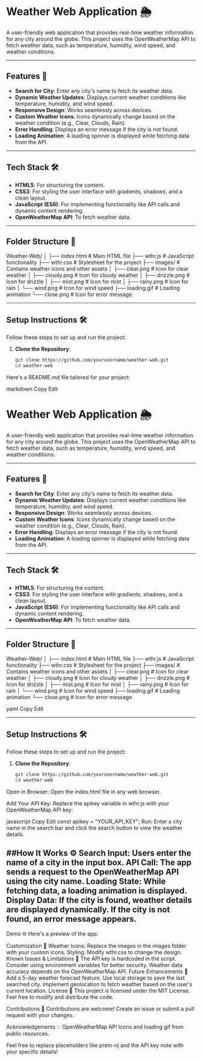 
# Weather Web Application 🌦️

A user-friendly web application that provides real-time weather information for any city around the globe. This project uses the OpenWeatherMap API to fetch weather data, such as temperature, humidity, wind speed, and weather conditions.

---

## Features 🚀
- **Search for City**: Enter any city's name to fetch its weather data.
- **Dynamic Weather Updates**: Displays current weather conditions like temperature, humidity, and wind speed.
- **Responsive Design**: Works seamlessly across devices.
- **Custom Weather Icons**: Icons dynamically change based on the weather condition (e.g., Clear, Clouds, Rain).
- **Error Handling**: Displays an error message if the city is not found.
- **Loading Animation**: A loading spinner is displayed while fetching data from the API.

---

## Tech Stack 🛠️
- **HTML5**: For structuring the content.
- **CSS3**: For styling the user interface with gradients, shadows, and a clean layout.
- **JavaScript (ES6)**: For implementing functionality like API calls and dynamic content rendering.
- **OpenWeatherMap API**: To fetch weather data.

---

## Folder Structure 📂
Weather-Web/ │ ├── index.html # Main HTML file ├── wthr.js # JavaScript functionality ├── wthr.css # Stylesheet for the project ├── images/ # Contains weather icons and other assets │ ├── clear.png # Icon for clear weather │ ├── cloudy.png # Icon for cloudy weather │ ├── drizzle.png # Icon for drizzle │ ├── mist.png # Icon for mist │ ├── rainy.png # Icon for rain │ └── wind.png # Icon for wind speed ├── loading.gif # Loading animation └── close.png # Icon for error message

---

## Setup Instructions 🛠️
Follow these steps to set up and run the project:

1. **Clone the Repository**:
   ```bash
   git clone https://github.com/yourusername/weather-web.git
   cd weather-web

Here's a README.md file tailored for your project:

markdown
Copy
Edit
# Weather Web Application 🌦️

A user-friendly web application that provides real-time weather information for any city around the globe. This project uses the OpenWeatherMap API to fetch weather data, such as temperature, humidity, wind speed, and weather conditions.

---

## Features 🚀
- **Search for City**: Enter any city's name to fetch its weather data.
- **Dynamic Weather Updates**: Displays current weather conditions like temperature, humidity, and wind speed.
- **Responsive Design**: Works seamlessly across devices.
- **Custom Weather Icons**: Icons dynamically change based on the weather condition (e.g., Clear, Clouds, Rain).
- **Error Handling**: Displays an error message if the city is not found.
- **Loading Animation**: A loading spinner is displayed while fetching data from the API.

---

## Tech Stack 🛠️
- **HTML5**: For structuring the content.
- **CSS3**: For styling the user interface with gradients, shadows, and a clean layout.
- **JavaScript (ES6)**: For implementing functionality like API calls and dynamic content rendering.
- **OpenWeatherMap API**: To fetch weather data.

---

## Folder Structure 📂
Weather-Web/ │ ├── index.html # Main HTML file ├── wthr.js # JavaScript functionality ├── wthr.css # Stylesheet for the project ├── images/ # Contains weather icons and other assets │ ├── clear.png # Icon for clear weather │ ├── cloudy.png # Icon for cloudy weather │ ├── drizzle.png # Icon for drizzle │ ├── mist.png # Icon for mist │ ├── rainy.png # Icon for rain │ └── wind.png # Icon for wind speed ├── loading.gif # Loading animation └── close.png # Icon for error message

yaml
Copy
Edit

---

## Setup Instructions 🛠️
Follow these steps to set up and run the project:

1. **Clone the Repository**:
   ```bash
   git clone https://github.com/yourusername/weather-web.git
   cd weather-web
Open in Browser: Open the index.html file in any web browser.

Add Your API Key: Replace the apikey variable in wthr.js with your OpenWeatherMap API key:

javascript
Copy
Edit
const apikey = "YOUR_API_KEY";
Run: Enter a city name in the search bar and click the search button to view the weather details.

##How It Works ⚙️
Search Input: Users enter the name of a city in the input box.
API Call: The app sends a request to the OpenWeatherMap API using the city name.
Loading State: While fetching data, a loading animation is displayed.
Display Data:
If the city is found, weather details are displayed dynamically.
If the city is not found, an error message appears.
---------------------------------------------------
Demo 🌐
Here's a preview of the app:


Customization 🎨
Weather Icons: Replace the images in the images folder with your custom icons.
Styling: Modify wthr.css to change the design.
Known Issues & Limitations 🐞
The API key is hardcoded in the script. Consider using environment variables for better security.
Weather data accuracy depends on the OpenWeatherMap API.
Future Enhancements 🔮
Add a 5-day weather forecast feature.
Use local storage to save the last searched city.
Implement geolocation to fetch weather based on the user's current location.
License 📜
This project is licensed under the MIT License. Feel free to modify and distribute the code.

Contributions 🤝
Contributions are welcome! Create an issue or submit a pull request with your changes.

Acknowledgements 💡
OpenWeatherMap API
Icons and loading gif from public resources.

Feel free to replace placeholders like prem-nj and the API key note with your specific details!
